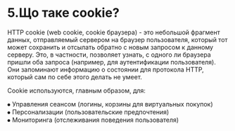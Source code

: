 # 5.Що таке cookie?

HTTP cookie \(web cookie, cookie браузера\) - это небольшой фрагмент данных, отправляемый сервером на браузер пользователя, который тот может сохранить и отсылать обратно с новым запросом к данному серверу. Это, в частности, позволяет узнать, с одного ли браузера пришли оба запроса \(например, для аутентификации пользователя\). Они запоминают информацию о состоянии для протокола HTTP, который сам по себе этого делать не умеет.

Cookie используются, главным образом, для:

⦁    Управления сеансом \(логины, корзины для виртуальных покупок\)  
⦁    Персонализации \(пользовательские предпочтения\)  
⦁    Мониторинга \(отслеживания поведения пользователя\)

